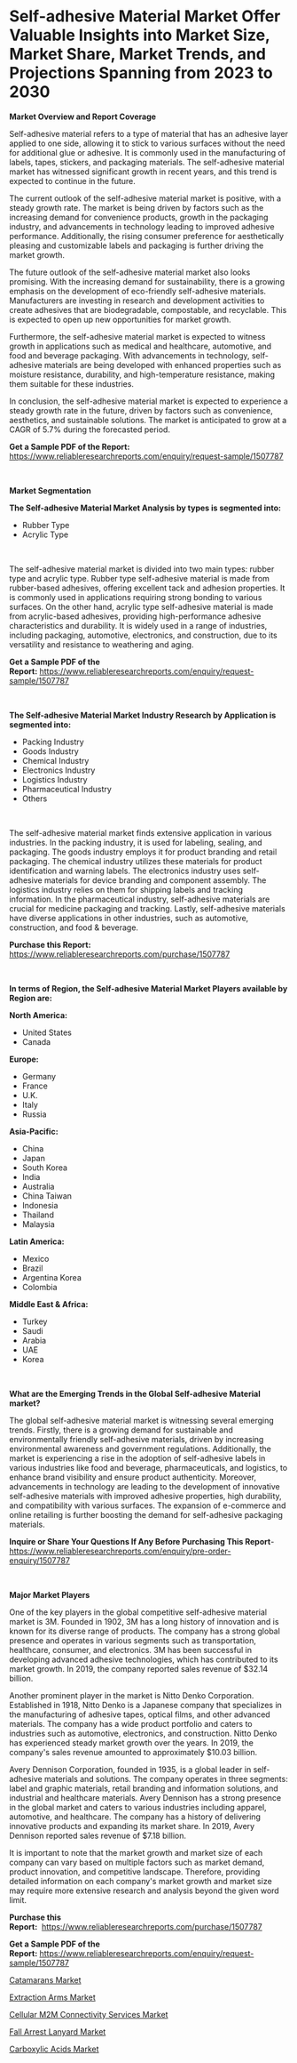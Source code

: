 <p><h1>Self-adhesive Material Market Offer Valuable Insights into Market Size, Market Share, Market Trends, and Projections Spanning from 2023 to 2030</h1></p><p><strong>Market Overview and Report Coverage</strong></p>
<p><p>Self-adhesive material refers to a type of material that has an adhesive layer applied to one side, allowing it to stick to various surfaces without the need for additional glue or adhesive. It is commonly used in the manufacturing of labels, tapes, stickers, and packaging materials. The self-adhesive material market has witnessed significant growth in recent years, and this trend is expected to continue in the future.</p><p>The current outlook of the self-adhesive material market is positive, with a steady growth rate. The market is being driven by factors such as the increasing demand for convenience products, growth in the packaging industry, and advancements in technology leading to improved adhesive performance. Additionally, the rising consumer preference for aesthetically pleasing and customizable labels and packaging is further driving the market growth.</p><p>The future outlook of the self-adhesive material market also looks promising. With the increasing demand for sustainability, there is a growing emphasis on the development of eco-friendly self-adhesive materials. Manufacturers are investing in research and development activities to create adhesives that are biodegradable, compostable, and recyclable. This is expected to open up new opportunities for market growth.</p><p>Furthermore, the self-adhesive material market is expected to witness growth in applications such as medical and healthcare, automotive, and food and beverage packaging. With advancements in technology, self-adhesive materials are being developed with enhanced properties such as moisture resistance, durability, and high-temperature resistance, making them suitable for these industries.</p><p>In conclusion, the self-adhesive material market is expected to experience a steady growth rate in the future, driven by factors such as convenience, aesthetics, and sustainable solutions. The market is anticipated to grow at a CAGR of 5.7% during the forecasted period.</p></p>
<p><strong>Get a Sample PDF of the Report:</strong> <a href="https://www.reliableresearchreports.com/enquiry/request-sample/1507787">https://www.reliableresearchreports.com/enquiry/request-sample/1507787</a></p>
<p>&nbsp;</p>
<p><strong>Market Segmentation</strong></p>
<p><strong>The Self-adhesive Material Market Analysis by types is segmented into:</strong></p>
<p><ul><li>Rubber Type</li><li>Acrylic Type</li></ul></p>
<p>&nbsp;</p>
<p><p>The self-adhesive material market is divided into two main types: rubber type and acrylic type. Rubber type self-adhesive material is made from rubber-based adhesives, offering excellent tack and adhesion properties. It is commonly used in applications requiring strong bonding to various surfaces. On the other hand, acrylic type self-adhesive material is made from acrylic-based adhesives, providing high-performance adhesive characteristics and durability. It is widely used in a range of industries, including packaging, automotive, electronics, and construction, due to its versatility and resistance to weathering and aging.</p></p>
<p><strong>Get a Sample PDF of the Report:</strong>&nbsp;<a href="https://www.reliableresearchreports.com/enquiry/request-sample/1507787">https://www.reliableresearchreports.com/enquiry/request-sample/1507787</a></p>
<p>&nbsp;</p>
<p><strong>The Self-adhesive Material Market Industry Research by Application is segmented into:</strong></p>
<p><ul><li>Packing Industry</li><li>Goods Industry</li><li>Chemical Industry</li><li>Electronics Industry</li><li>Logistics Industry</li><li>Pharmaceutical Industry</li><li>Others</li></ul></p>
<p>&nbsp;</p>
<p><p>The self-adhesive material market finds extensive application in various industries. In the packing industry, it is used for labeling, sealing, and packaging. The goods industry employs it for product branding and retail packaging. The chemical industry utilizes these materials for product identification and warning labels. The electronics industry uses self-adhesive materials for device branding and component assembly. The logistics industry relies on them for shipping labels and tracking information. In the pharmaceutical industry, self-adhesive materials are crucial for medicine packaging and tracking. Lastly, self-adhesive materials have diverse applications in other industries, such as automotive, construction, and food & beverage.</p></p>
<p><strong>Purchase this Report:</strong>&nbsp; <a href="https://www.reliableresearchreports.com/purchase/1507787">https://www.reliableresearchreports.com/purchase/1507787</a></p>
<p>&nbsp;</p>
<p><strong>In terms of Region, the Self-adhesive Material Market Players available by Region are:</strong></p>
<p>
    <p> <strong> North America: </strong>
        <ul>
            <li>United States</li>
            <li>Canada</li>
        </ul>
        </p> 
    <p> <strong> Europe: </strong>
        <ul>
            <li>Germany</li>
            <li>France</li>
            <li>U.K.</li>
            <li>Italy</li>
            <li>Russia</li>
        </ul>
        </p> 
    <p> <strong> Asia-Pacific: </strong>
        <ul>
            <li>China</li>
            <li>Japan</li>
            <li>South Korea</li>
            <li>India</li>
            <li>Australia</li>
            <li>China Taiwan</li>
            <li>Indonesia</li>
            <li>Thailand</li>
            <li>Malaysia</li>
        </ul>
        </p> 
    <p> <strong> Latin America: </strong>
        <ul>
            <li>Mexico</li>
            <li>Brazil</li>
            <li>Argentina Korea</li>
            <li>Colombia</li>
        </ul>
        </p> 
    <p> <strong> Middle East & Africa: </strong>
        <ul>
            <li>Turkey</li>
            <li>Saudi</li>
            <li>Arabia</li>
            <li>UAE</li>
            <li>Korea</li>
        </ul>
    </p>
    </p>
<p>&nbsp;</p>
<p><strong>What are the Emerging Trends in the Global Self-adhesive Material market?</strong></p>
<p><p>The global self-adhesive material market is witnessing several emerging trends. Firstly, there is a growing demand for sustainable and environmentally friendly self-adhesive materials, driven by increasing environmental awareness and government regulations. Additionally, the market is experiencing a rise in the adoption of self-adhesive labels in various industries like food and beverage, pharmaceuticals, and logistics, to enhance brand visibility and ensure product authenticity. Moreover, advancements in technology are leading to the development of innovative self-adhesive materials with improved adhesive properties, high durability, and compatibility with various surfaces. The expansion of e-commerce and online retailing is further boosting the demand for self-adhesive packaging materials.</p></p>
<p><strong>Inquire or Share Your Questions If Any Before Purchasing This Report</strong>- <a href="https://www.reliableresearchreports.com/enquiry/pre-order-enquiry/1507787">https://www.reliableresearchreports.com/enquiry/pre-order-enquiry/1507787</a></p>
<p>&nbsp;</p>
<p><strong>Major Market Players</strong></p>
<p><p>One of the key players in the global competitive self-adhesive material market is 3M. Founded in 1902, 3M has a long history of innovation and is known for its diverse range of products. The company has a strong global presence and operates in various segments such as transportation, healthcare, consumer, and electronics. 3M has been successful in developing advanced adhesive technologies, which has contributed to its market growth. In 2019, the company reported sales revenue of $32.14 billion.</p><p>Another prominent player in the market is Nitto Denko Corporation. Established in 1918, Nitto Denko is a Japanese company that specializes in the manufacturing of adhesive tapes, optical films, and other advanced materials. The company has a wide product portfolio and caters to industries such as automotive, electronics, and construction. Nitto Denko has experienced steady market growth over the years. In 2019, the company's sales revenue amounted to approximately $10.03 billion.</p><p>Avery Dennison Corporation, founded in 1935, is a global leader in self-adhesive materials and solutions. The company operates in three segments: label and graphic materials, retail branding and information solutions, and industrial and healthcare materials. Avery Dennison has a strong presence in the global market and caters to various industries including apparel, automotive, and healthcare. The company has a history of delivering innovative products and expanding its market share. In 2019, Avery Dennison reported sales revenue of $7.18 billion.</p><p>It is important to note that the market growth and market size of each company can vary based on multiple factors such as market demand, product innovation, and competitive landscape. Therefore, providing detailed information on each company's market growth and market size may require more extensive research and analysis beyond the given word limit.</p></p>
<p><strong>Purchase this Report:</strong>&nbsp;&nbsp;<a href="https://www.reliableresearchreports.com/purchase/1507787">https://www.reliableresearchreports.com/purchase/1507787</a></p>
<p></p>
<p><strong>Get a Sample PDF of the Report:</strong>&nbsp;<a href="https://www.reliableresearchreports.com/enquiry/request-sample/1507787">https://www.reliableresearchreports.com/enquiry/request-sample/1507787</a></p>
<p><p><a href="https://www.linkedin.com/pulse/catamarans-market-size-forecast-2023-2030/">Catamarans Market</a></p><p><a href="https://medium.com/@ewellklocko/extraction-arms-market-size-cagr-trends-2024-2030-67bf9e45af81">Extraction Arms Market</a></p><p><a href="https://www.linkedin.com/pulse/cellular-m2m-connectivity-services-market-size-forecast/">Cellular M2M Connectivity Services Market</a></p><p><a href="https://medium.com/@dannyharber1978/fall-arrest-lanyard-market-insights-into-market-cagr-market-trends-and-growth-strategies-2758db947ed1">Fall Arrest Lanyard Market</a></p><p><a href="https://www.linkedin.com/pulse/carboxylic-acids-market-size-forecast-2023-2030-marketeer-reports/">Carboxylic Acids Market</a></p></p>